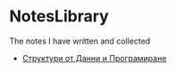 # NotesLibrary
The notes I have written and collected

- [Структури от Данни и Програмиране](https://github.com/VaudevilGrotesq/NotesLibrary/blob/main/%D0%A1%D1%82%D1%80%D1%83%D0%BA%D1%82%D1%83%D1%80%D0%B8%20%D0%BE%D1%82%20%D0%94%D0%B0%D0%BD%D0%BD%D0%B8%20%D0%B8%20%D0%9F%D1%80%D0%BE%D0%B3%D1%80%D0%B0%D0%BC%D0%B8%D1%80%D0%B0%D0%BD%D0%B5/DSP%20Notes.md)